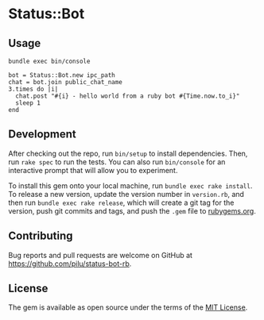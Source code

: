 # Status::Bot

## Usage

```
bundle exec bin/console
```

```
bot = Status::Bot.new ipc_path
chat = bot.join public_chat_name
3.times do |i|
  chat.post "#{i} - hello world from a ruby bot #{Time.now.to_i}"
  sleep 1
end
```

## Development

After checking out the repo, run `bin/setup` to install dependencies. Then, run `rake spec` to run the tests. You can also run `bin/console` for an interactive prompt that will allow you to experiment.

To install this gem onto your local machine, run `bundle exec rake install`. To release a new version, update the version number in `version.rb`, and then run `bundle exec rake release`, which will create a git tag for the version, push git commits and tags, and push the `.gem` file to [rubygems.org](https://rubygems.org).

## Contributing

Bug reports and pull requests are welcome on GitHub at https://github.com/pilu/status-bot-rb.


## License

The gem is available as open source under the terms of the [MIT License](http://opensource.org/licenses/MIT).

